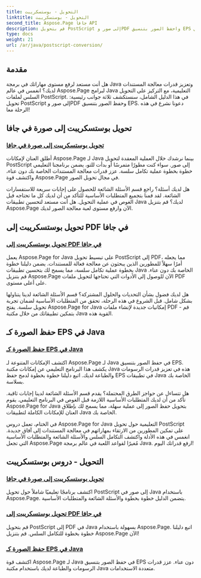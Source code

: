 ```yaml
---
title: التحويل - بوستسكريبت
linktitle: التحويل - بوستسكريبت
second_title: Aspose.Page جافا API
description: قم بتحويل PostScript إلى صور وPDF واحفظ الصور بتنسيق EPS في Java باستخدام دروس Aspose.Page. أدلة خطوة بخطوة، والأسئلة الشائعة، والمتطلبات الأساسية للتكامل السلس.
type: docs
weight: 21
url: /ar/java/postscript-conversion/
---
```

## مقدمة

هل أنت مستعد لرفع مستوى مهاراتك في برمجة Java وتعزيز قدرات معالجة المستندات لديك؟ انغمس في عالم Aspose.Page لبرامج Java التعليمية، مع التركيز على التحويل السلس لملفات PostScript. في هذا الدليل الشامل، سنستكشف ثلاثة جوانب رئيسية: تحويل PostScript إلى صور وPDF وحفظ الصور بتنسيق EPS. دعونا نشرع في هذه الرحلة معا!

## تحويل بوستسكريبت إلى صورة في جافا

### [تحويل بوستسكريبت إلى صورة في جافا](./to-image/)

أطلق العنان لإمكانات Aspose.Page لـ Java بينما نرشدك خلال العملية المعقدة لتحويل PostScript إلى صور. سواء كنت مطورًا متمرسًا أو بدأت للتو، يضمن برنامجنا التعليمي خطوة بخطوة عملية تكامل سلسة. عزز قدرات معالجة المستندات الخاصة بك دون عناء، واكتشف قوة Aspose.Page في مجال تحويل الصور.

هل لديك أسئلة؟ راجع قسم الأسئلة الشائعة للحصول على إجابات سريعة للاستفسارات الشائعة. لقد قمنا بتجميع المتطلبات الأساسية للتأكد من أن لديك كل ما تحتاجه قبل الغوص في عملية التحويل. هل أنت مستعد لتحسين تطبيقات Java لديك؟ قم بتنزيل Aspose.Page الآن وارفع مستوى لعبة معالجة الصور لديك.

## تحويل بوستسكريبت إلى PDF في جافا

### [تحويل بوستسكريبت إلى PDF في جافا](./to-pdf/)

يعمل Aspose.Page for Java على تبسيط تحويل PostScript إلى PDF، مما يجعله أمرًا سهلاً للمطورين الذين يبحثون عن معالجة فعالة للمستندات. يضمن دليلنا خطوة بخطوة عملية تكامل سلسة، مما يسمح لك بتحسين تطبيقات Java الخاصة بك دون عناء. قم بتنزيل Aspose.Page الآن للوصول إلى الأدوات التي تحتاجها لتحويل ملفات PDF على أعلى مستوى.

هل لديك فضول بشأن التحديات والحلول المشتركة؟ قسم الأسئلة الشائعة لدينا يتناولها بشكل شامل. قبل الشروع في هذه الرحلة، تحقق من المتطلبات الأساسية لضمان تجربة تحويل سلسة. يفتح Aspose.Page for Java إمكانيات جديدة لإنشاء ملفات PDF - قم بتمكين تطبيقاتك من خلال مكتبة Java القوية هذه.

## حفظ الصورة كـ EPS في Java

### [حفظ الصورة كـ EPS في Java](./save-image-as-eps/)

اكتشف الإمكانات المتنوعة لـ Aspose.Page لـ Java في حفظ الصور بتنسيق EPS. يكشف هذا البرنامج التعليمي عن إمكانات مكتبة Java هذه في تعزيز قدرات الرسومات والطباعة لديك. اتبع دليلنا خطوة بخطوة لدمج حفظ EPS في تطبيقات Java الخاصة بك بسلاسة.

هل تتساءل عن حواجز الطرق المحتملة؟ يقدم قسم الأسئلة الشائعة لدينا إجابات ثاقبة. تأكد من أن لديك المتطلبات الأساسية اللازمة قبل الغوص في البرنامج التعليمي. يقوم Aspose.Page for Java بتحويل حفظ الصور إلى عملية سهلة، مما يسمح لك بإطلاق العنان للإمكانات الكاملة لتطبيقات Java الخاصة بك.

في الختام، تعمل دروس Aspose.Page for Java التعليمية حول تحويل PostScript على تمكين المطورين من الارتقاء بمهاراتهم في معالجة المستندات إلى آفاق جديدة. انغمس في هذه الأدلة واكتشف التكامل السلس والأسئلة الشائعة والمتطلبات الأساسية التي تجعل Aspose.Page مُغيرًا لقواعد اللعبة في عالم برمجة Java. ارفع قدراتك اليوم!
## التحويل - دروس بوستسكريبت
### [تحويل بوستسكريبت إلى صورة في جافا](./to-image/)
اكتشف برنامجًا تعليميًا شاملاً حول تحويل PostScript إلى صور في Java باستخدام Aspose.Page. يتضمن الدليل خطوة بخطوة والأسئلة الشائعة والمتطلبات الأساسية.
### [تحويل بوستسكريبت إلى PDF في جافا](./to-pdf/)
قم بتحويل PostScript إلى PDF في Java بسهولة باستخدام Aspose.Page. اتبع دليلنا خطوة بخطوة للتكامل السلس. قم بتنزيل Aspose.Page الآن!
### [حفظ الصورة كـ EPS في Java](./save-image-as-eps/)
اكتشف قوة Aspose.Page لـ Java في حفظ الصور بتنسيق EPS دون عناء. عزز قدرات الرسومات والطباعة لديك باستخدام مكتبة Java متعددة الاستخدامات.